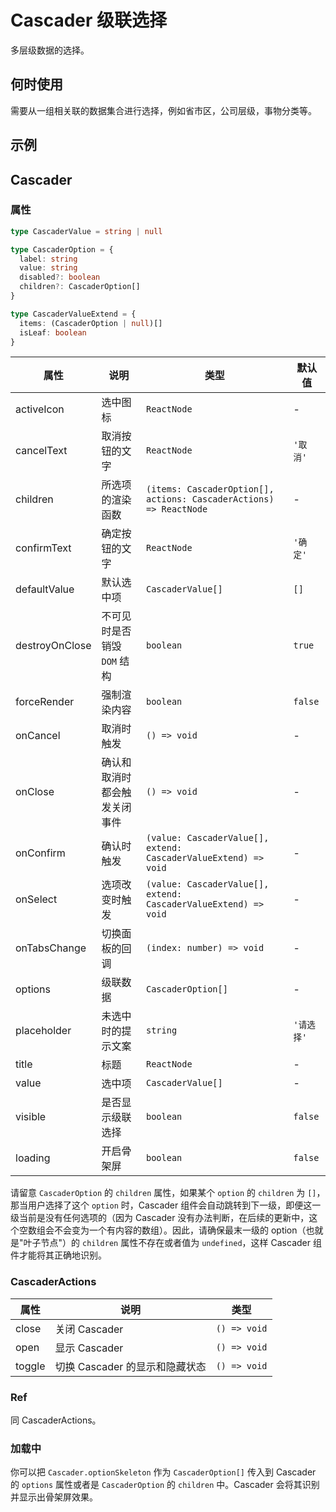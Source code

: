 # Cascader 级联选择

多层级数据的选择。

## 何时使用

需要从一组相关联的数据集合进行选择，例如省市区，公司层级，事物分类等。

## 示例

<code src="./demos/demo1.tsx"></code>

<code src="./demos/demo2.tsx"></code>

## Cascader

### 属性

```typescript | pure
type CascaderValue = string | null

type CascaderOption = {
  label: string
  value: string
  disabled?: boolean
  children?: CascaderOption[]
}

type CascaderValueExtend = {
  items: (CascaderOption | null)[]
  isLeaf: boolean
}
```

| 属性           | 说明                         | 类型                                                               | 默认值     |
| -------------- | ---------------------------- | ------------------------------------------------------------------ | ---------- |
| activeIcon     | 选中图标                     | `ReactNode`                                                        | -          |
| cancelText     | 取消按钮的文字               | `ReactNode`                                                        | `'取消'`   |
| children       | 所选项的渲染函数             | `(items: CascaderOption[], actions: CascaderActions) => ReactNode` | -          |
| confirmText    | 确定按钮的文字               | `ReactNode`                                                        | `'确定'`   |
| defaultValue   | 默认选中项                   | `CascaderValue[]`                                                  | `[]`       |
| destroyOnClose | 不可见时是否销毁 `DOM` 结构  | `boolean`                                                          | `true`     |
| forceRender    | 强制渲染内容                 | `boolean`                                                          | `false`    |
| onCancel       | 取消时触发                   | `() => void`                                                       | -          |
| onClose        | 确认和取消时都会触发关闭事件 | `() => void`                                                       | -          |
| onConfirm      | 确认时触发                   | `(value: CascaderValue[], extend: CascaderValueExtend) => void`    | -          |
| onSelect       | 选项改变时触发               | `(value: CascaderValue[], extend: CascaderValueExtend) => void`    | -          |
| onTabsChange   | 切换面板的回调               | `(index: number) => void`                                          | -          |
| options        | 级联数据                     | `CascaderOption[]`                                                 | -          |
| placeholder    | 未选中时的提示文案           | `string`                                                           | `'请选择'` |
| title          | 标题                         | `ReactNode`                                                        | -          |
| value          | 选中项                       | `CascaderValue[]`                                                  | -          |
| visible        | 是否显示级联选择             | `boolean`                                                          | `false`    |
| loading        | 开启骨架屏                   | `boolean`                                                          | `false`    |

请留意 `CascaderOption` 的 `children` 属性，如果某个 `option` 的 `children` 为 `[]`，那当用户选择了这个 `option` 时，Cascader 组件会自动跳转到下一级，即便这一级当前是没有任何选项的（因为 Cascader 没有办法判断，在后续的更新中，这个空数组会不会变为一个有内容的数组）。因此，请确保最末一级的 option（也就是"叶子节点"）的 `children` 属性不存在或者值为 `undefined`，这样 Cascader 组件才能将其正确地识别。

### CascaderActions

| 属性   | 说明                           | 类型         |
| ------ | ------------------------------ | ------------ |
| close  | 关闭 Cascader                  | `() => void` |
| open   | 显示 Cascader                  | `() => void` |
| toggle | 切换 Cascader 的显示和隐藏状态 | `() => void` |

### Ref

同 CascaderActions。

### 加载中 <Experimental></Experimental>

你可以把 `Cascader.optionSkeleton` 作为 `CascaderOption[]` 传入到 Cascader 的 `options` 属性或者是 `CascaderOption` 的 `children` 中。Cascader 会将其识别并显示出骨架屏效果。
